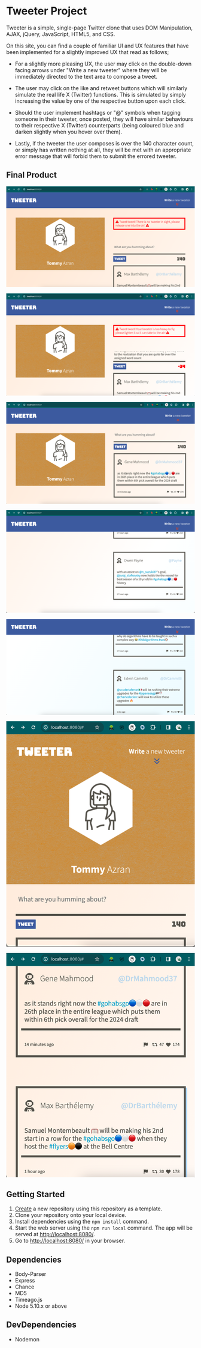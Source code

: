 # Tweeter Project

Tweeter is a simple, single-page Twitter clone that uses DOM Manipulation, AJAX, jQuery, JavaScript, HTML5, and CSS.

On this site, you can find a couple of familiar UI and UX features that have been implemented for a slightly improved UX that read as follows;

- For a slightly more pleasing UX, the user may click on the double-down facing arrows under "Write a new tweeter" where they will be immediately directed to the text area to compose a tweet.

- The user may click on the like and retweet buttons which will similarly simulate the real life X (Twitter) functions. This is simulated by simply increasing the value by one of the respective button upon each click.

- Should the user implement hashtags or "@" symbols when tagging someone in their tweeter, once posted, they will have similar behaviours to their respective X (Twitter) counterparts (being coloured blue and darken slightly when you hover over them).

- Lastly, if the tweeter the user composes is over the 140 character count, or simply has written nothing at all, they will be met with an appropriate error message that will forbid them to submit the errored tweeter.

## Final Product

!["Screenshot of Tweeter page with first error message"](https://github.com/Xanadude2112/tweeter/blob/main/docs/tweeter-error.png?raw=true)

!["Screenshot of Tweeter page with second error message"](https://github.com/Xanadude2112/tweeter/blob/main/docs/tweeter-error2.png?raw=true)

!["Screenshot of Tweeter page"](https://github.com/Xanadude2112/tweeter/blob/main/docs/tweeter3.png?raw=true)

!["Screenshot of Tweeters"](https://github.com/Xanadude2112/tweeter/blob/main/docs/tweeter2.png?raw=true)

!["Screenshot of Tweeters"](https://github.com/Xanadude2112/tweeter/blob/main/docs/tweeter.png?raw=true)

!["Screenshot of Tweeter tablet / mobile responsiveness"](https://github.com/Xanadude2112/tweeter/blob/main/docs/tweeter-ipad.png?raw=true)

!["Screenshot of Tweeter tablet / mobile responsiveness"](https://github.com/Xanadude2112/tweeter/blob/main/docs/tweeter-ipad2.png?raw=true)


## Getting Started

1. [Create](https://docs.github.com/en/repositories/creating-and-managing-repositories/creating-a-repository-from-a-template) a new repository using this repository as a template.
2. Clone your repository onto your local device.
3. Install dependencies using the `npm install` command.
3. Start the web server using the `npm run local` command. The app will be served at <http://localhost:8080/>.
4. Go to <http://localhost:8080/> in your browser.

## Dependencies

- Body-Parser
- Express
- Chance
- MD5
- Timeago.js
- Node 5.10.x or above

## DevDependencies

- Nodemon